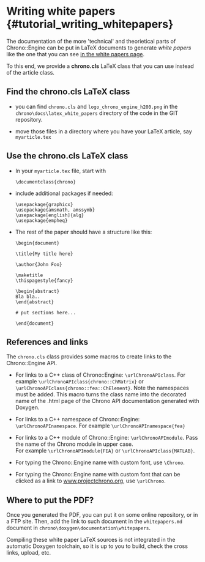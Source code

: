 Writing white papers       {#tutorial_writing_whitepapers}
==========================

The documentation of the more 'technical' and theorietical parts
of Chrono::Engine can be put in LaTeX documents to generate _white papers_
like the one that you can see [in the white papers page](whitepaper_root).

To this end, we provide a **chrono.cls** LaTeX class that you can use instead of
the article class.


## Find the chrono.cls LaTeX class

- you can find ```chrono.cls``` and ```logo_chrono_engine_h200.png``` in the 
  ```chrono\docs\latex_white_papers``` directory of the code in the GIT repository.
  
- move those files in a directory where you have your LaTeX article, say ```myarticle.tex```

## Use the chrono.cls LaTeX class

- In your ```myarticle.tex``` file, start with 
  ~~~
  \documentclass{chrono}
  ~~~
  
- include additional packages if needed:
  ~~~
  \usepackage{graphicx}
  \usepackage{amsmath, amssymb} 
  \usepackage[english]{alg}
  \usepackage{empheq}
  ~~~

- The rest of the paper should have a structure like this:
  ~~~
  \begin{document}
  
  \title{My title here}

  \author{John Foo}
  
  \maketitle
  \thispagestyle{fancy}
  
  \begin{abstract} 
  Bla bla..
  \end{abstract}

  # put sections here...
  
  \end{document}
  ~~~

## References and links

The ```chrono.cls``` class provides some macros to create links to the Chrono::Engine API.

- For links to a C++ class of Chrono::Engine: ```\urlChronoAPIclass```. 
  For example
  ```\urlChronoAPIclass{chrono::ChMatrix}``` or ```\urlChronoAPIclass{chrono::fea::ChElement}```.
  Note the namespaces must be added. This macro turns the class name into the decorated
  name of the .html page of the Chrono API documentation generated with Doxygen.

- For links to a C++ namespace of Chrono::Engine: ```\urlChronoAPInamespace```. 
  For example ```\urlChronoAPInamespace{fea}```
  
- For links to a C++ module of Chrono::Engine: ```\urlChronoAPImodule```. Pass the name 
  of the Chrono module in upper case.  
  For example ```\urlChronoAPImodule{FEA}``` or ```\urlChronoAPIclass{MATLAB}```.
  
- For typing the Chrono::Engine name with custom font, use ```\Chrono```.

- For typing the Chrono::Engine name with custom font that can be clicked as a 
  link to www.projectchrono.org, use ```\urlChrono```.
  
## Where to put the PDF?

Once you generated the PDF, you can put it on some online repository, or in a FTP site. 
Then, add the link to such document in the ```whitepapers.md```  document in 
```chrono\doxygen\documentation\whitepapers```.

<div class="ce-warning">
Compiling these white paper LaTeX sources is not integrated in the automatic Doxygen toolchain, 
so it is up to you to build, check the cross links, upload, etc.
<div>

 
